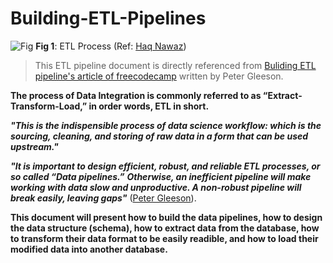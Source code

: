 # Building-ETL-Pipelines

![Fig](https://miro.medium.com/max/720/1*audZQV_S1dRMgtIs2QHfLg.png)
__Fig 1__: ETL Process (Ref: [Haq Nawaz](https://blog.devgenius.io/how-to-build-an-etl-pipeline-with-python-1b78407c3875))


> This ETL pipeline document is directly referenced from [Buliding ETL pipeline's article of freecodecamp](https://www.freecodecamp.org/news/sqlalchemy-makes-etl-magically-easy-ab2bd0df928/) written by Peter Gleeson. 

__The process of Data Integration is commonly referred to as “Extract-Transform-Load,” in order words, ETL in short.__

___"This is the indispensible process of data science workflow: which is the sourcing, cleaning, and storing of raw data in a form that can be used upstream."___

___"It is important to design efficient, robust, and reliable ETL processes, or so called “Data pipelines.”___
___Otherwise, an inefficient pipeline will make working with data slow and unproductive. A non-robust pipeline will break easily, leaving gaps"___ ([Peter Gleeson](https://www.freecodecamp.org/news/sqlalchemy-makes-etl-magically-easy-ab2bd0df928/)).
  
__This document will present how to build the data pipelines, how to design the data structure (schema), how to extract data from the database, how to transform their data format to be easily readible, and how to load their modified data into another database.__
